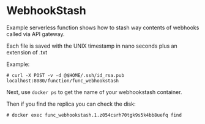 WebhookStash
============

Example serverless function shows how to stash way contents of webhooks called via API gateway.

Each file is saved with the UNIX timestamp in nano seconds plus an extension of .txt

Example:

```
# curl -X POST -v -d @$HOME/.ssh/id_rsa.pub localhost:8080/function/func_webhookstash
```

Next, use `docker ps` to get the name of your webhookstash container.


Then if you find the replica you can check the disk:

```
# docker exec func_webhookstash.1.z054csrh70tgk9s5k4bb8uefq find
```
